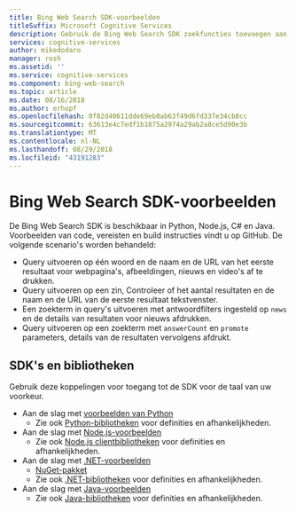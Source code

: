 ```yaml
---
title: Bing Web Search SDK-voorbeelden
titleSuffix: Microsoft Cognitive Services
description: Gebruik de Bing Web Search SDK zoekfuncties toevoegen aan uw toepassing Python, Node.js, C# of Java.
services: cognitive-services
author: mikedodaro
manager: rosh
ms.assetid: ''
ms.service: cognitive-services
ms.component: bing-web-search
ms.topic: article
ms.date: 08/16/2018
ms.author: erhopf
ms.openlocfilehash: 0f82d40611dde69eb8ab63f49d6fd337e34cb8cc
ms.sourcegitcommit: 63613e4c7edf1b1875a2974a29ab2a8ce5d90e3b
ms.translationtype: MT
ms.contentlocale: nl-NL
ms.lasthandoff: 08/29/2018
ms.locfileid: "43191283"
---
```

# <a name="bing-web-search-sdk-samples"></a>Bing Web Search SDK-voorbeelden

De Bing Web Search SDK is beschikbaar in Python, Node.js, C# en Java. Voorbeelden van code, vereisten en build instructies vindt u op GitHub. De volgende scenario's worden behandeld:

* Query uitvoeren op één woord en de naam en de URL van het eerste resultaat voor webpagina's, afbeeldingen, nieuws en video's af te drukken.
* Query uitvoeren op een zin, Controleer of het aantal resultaten en de naam en de URL van de eerste resultaat tekstvenster.
* Een zoekterm in query's uitvoeren met antwoordfilters ingesteld op `news` en de details van resultaten voor nieuws afdrukken.
* Query uitvoeren op een zoekterm met `answerCount` en `promote` parameters, details van de resultaten vervolgens afdrukt.

## <a name="sdks-and-libraries"></a>SDK's en bibliotheken

Gebruik deze koppelingen voor toegang tot de SDK voor de taal van uw voorkeur.

* Aan de slag met [voorbeelden van Python](https://github.com/Azure-Samples/cognitive-services-python-sdk-samples)
  * Zie ook [Python-bibliotheken](https://github.com/Azure/azure-sdk-for-python/tree/master/azure-cognitiveservices-search-websearch) voor definities en afhankelijkheden.
* Aan de slag met [Node.js-voorbeelden](https://github.com/Azure-Samples/cognitive-services-node-sdk-samples)
  * Zie ook [Node.js clientbibliotheken](https://github.com/Azure/azure-sdk-for-node/tree/master/lib/services/webSearch) voor definities en afhankelijkheden.
* Aan de slag met [.NET-voorbeelden](https://github.com/Azure-Samples/cognitive-services-dotnet-sdk-samples/tree/master/BingSearchv7)
  * [NuGet-pakket](https://www.nuget.org/packages/Microsoft.Azure.CognitiveServices.Search.WebSearch/1.2.0)
  * Zie ook [.NET-bibliotheken](https://github.com/Azure/azure-sdk-for-net/tree/psSdkJson6/src/SDKs/CognitiveServices/dataPlane/Search/BingWebSearch) voor definities en afhankelijkheden.
* Aan de slag met [Java-voorbeelden](https://github.com/Azure-Samples/cognitive-services-java-sdk-samples)
  * Zie ook [Java-bibliotheken](https://github.com/Azure-Samples/cognitive-services-java-sdk-samples/tree/master/Search/BingWebSearch) voor definities en afhankelijkheden.